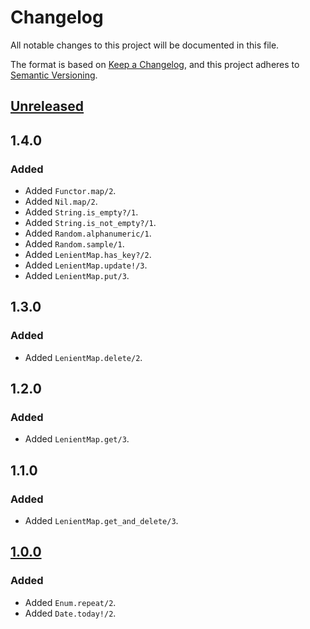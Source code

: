 # Changelog

All notable changes to this project will be documented in this file.

The format is based on [Keep a Changelog](https://keepachangelog.com/en/1.1.0/),
and this project adheres to [Semantic Versioning](https://semver.org/spec/v2.0.0.html).

## [Unreleased]

## 1.4.0

### Added

- Added `Functor.map/2`.
- Added `Nil.map/2`.
- Added `String.is_empty?/1`.
- Added `String.is_not_empty?/1`.
- Added `Random.alphanumeric/1`.
- Added `Random.sample/1`.
- Added `LenientMap.has_key?/2`.
- Added `LenientMap.update!/3`.
- Added `LenientMap.put/3`.

## 1.3.0

### Added

- Added `LenientMap.delete/2`.

## 1.2.0

### Added

- Added `LenientMap.get/3`.

## 1.1.0

### Added

- Added `LenientMap.get_and_delete/3`.

## [1.0.0]

### Added

- Added `Enum.repeat/2`.
- Added `Date.today!/2`.

[Unreleased]: https://github.com/yihangho/elixir_ext/compare/v1.4.0...HEAD
[1.4.0]: https://github.com/yihangho/elixir_ext/releases/tag/v1.4.0
[1.3.0]: https://github.com/yihangho/elixir_ext/releases/tag/v1.3.0
[1.2.0]: https://github.com/yihangho/elixir_ext/releases/tag/v1.2.0
[1.1.0]: https://github.com/yihangho/elixir_ext/releases/tag/v1.1.0
[1.0.0]: https://github.com/yihangho/elixir_ext/releases/tag/v1.0.0
